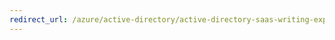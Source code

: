```yaml
---
redirect_url: /azure/active-directory/active-directory-saas-writing-expressions-for-attribute-mappings
---
```


